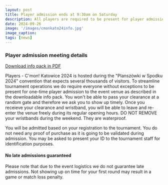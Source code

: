 ```yaml
---
layout: post
title: Player admission ends at 9:30am on Saturday
description: All players are required to be present for player admission to the venue before 9:30am on Saturday. Please refer to the info pack for details.
date: 2024-09-26
image: '/images/cmonkato24info.jpg'
image_caption:
tags: [news]
---
```


### Player admission meeting details

<a href="https://cmonmagic.pl/images/cmonkato24infoen.pdf" target="_blank">Download info pack in PDF</a>

Players - C'mon! Katowice 2024 is hosted during the "Planszówki w Spodku 2024" convention that expects several thousands of visitors. To streamline tournament operations we do require everyone without exceptions to be present for one-time player admission to the event venue as described in the downloadable info pack. You won't be able to pass your clearance at a random gate and therefore we ask you to show up timely. Once you receieve your clearance and wristband, you will be able to leave and re-enter the venue freely during its regular opening hours. DO NOT REMOVE your wristbands during the weekend. They are waterproof.

You will be admitted based on your registration to the tournament. You do not need any proof of purchase as it is going to be validated during admission. You may be asked to present your ID to the tournament staff for identification purposes.

#### No late admissions guaranteed

Please note that due to the event logistics we do not guarantee late admissions. Not showing up on time for your first round may result in a game or match loss penalty.
